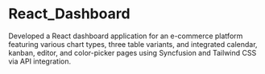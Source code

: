 # React_Dashboard
 Developed a React dashboard application for an e-commerce platform featuring various chart types, three table variants, and integrated calendar, kanban, editor, and color-picker pages using Syncfusion and Tailwind CSS via API integration.
